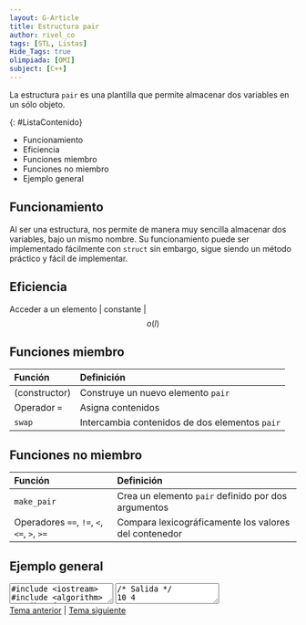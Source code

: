 ```yaml
---
layout: G-Article
title: Estructura pair
author: rivel_co
tags: [STL, Listas]
Hide_Tags: true
olimpiada: [OMI]
subject: [C++]
---
```


La estructura `pair` es una plantilla que permite almacenar dos variables en un sólo objeto.

{: #ListaContenido}
- Funcionamiento
- Eficiencia
- Funciones miembro
- Funciones no miembro
- Ejemplo general

## Funcionamiento

Al ser una estructura, nos permite de manera muy sencilla almacenar dos variables, bajo un mismo nombre. Su funcionamiento puede ser implementado fácilmente con `struct` sin embargo, sigue siendo un método práctico y fácil de implementar.

## Eficiencia

Acceder a un elemento | constante | $$ o(l) $$

## Funciones miembro

| Función			| Definición												|
|:------------------|:----------------------------------------------------------|
| (constructor) 	| Construye un nuevo elemento `pair`						|
| Operador `=`		| Asigna contenidos 										|
| `swap`			| Intercambia contenidos de dos elementos `pair`			|

## Funciones no miembro

| Función			| Definición												|
|:------------------|:----------------------------------------------------------|
| `make_pair`		| Crea un elemento `pair` definido por dos argumentos		|
| Operadores `==`, `!=`, `<`, `<=`, `>`, `>=` | Compara lexicográficamente los valores del contenedor |

## Ejemplo general

<textarea class="editor">
#include &lt;iostream&gt;
#include &lt;algorithm&gt; // Librería
using namespace std;

int main(){

	pair<int, int> dupla;

	dupla.first = 4;
	dupla.second = 10;

	cout << dupla.second << " " << dupla.first << '\n';

	pair<int, char> otro;

	otro.first = 89;
	otro.second = 'T';

	cout << otro.first << " " << otro.second << '\n';
	
	return 0;
}</textarea>

<textarea class="output">
/* Salida */
10 4
89 T</textarea>

<div class="Nav">
	<a href="{{ site.baseurl }}/C++/Estructuras/STL/List/">Tema anterior</a> | <a href="{{ site.baseurl }}/C++/Estructuras/Grafos/">Tema siguiente</a>
</div>